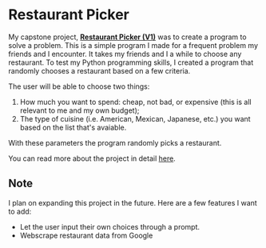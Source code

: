 # Restaurant Picker

My capstone project, [**Restaurant Picker (V1)**](https://github.com/kellyjadams/RestaurantPicker/blob/main/version1.py) was to create a program to solve a problem. This is a simple program I made for a frequent problem my friends and I encounter. It takes my friends and I a while to choose any restaurant. To test my Python programming skills, I created a program that randomly chooses a restaurant based on a few criteria.

The user will be able to choose two things:
1. How much you want to spend: cheap, not bad, or expensive (this is all relevant to me and my own budget);
2. The type of cuisine (i.e. American, Mexican, Japanese, etc.) you want based on the list that's avaiable.

With these parameters the program randomly picks a restaurant.

You can read more about the project in detail [here](https://www.kellyjadams.com/post/restaurant-picker-project).

## Note
I plan on expanding this project in the future. Here are a few features I want to add:
- Let the user input their own choices through a prompt.
- Webscrape restaurant data from Google

